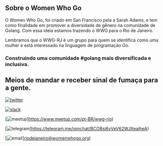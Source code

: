 ## Sobre o Women Who Go

O Women Who Go, foi criado em San Francisco pela a Sarah Adams, e tem como finalidade em promover a diversidade de gênero na comunidade de Golang. Com essa ideia estamos trazendo o WWG para o Rio de Janeiro.

Lembramos que o WWG-RJ é um grupo para quem se identifica como uma mulher e está interessado na linguagem de programação Go.
### Construindo uma comunidade #golang mais diversificada e inclusiva.

## Meios de mandar e receber sinal de fumaça para a gente.

[![twitter](http://3.bp.blogspot.com/-BKLoayOxU90/VlEfrKMH05I/AAAAAAAABPg/i_HzaHhUUPA/s1600/Icono%2Btwitter%2Brosa%2Bpeq.png=100x100)](https://twitter.com/WWGBrasil)

[![slack](http://www.freeiconspng.com/uploads/slack-icon-6.png=100x100)](https://gophers.slack.com/messages/womenwhogo)

[![meetup](https://www.shareicon.net/download/2016/11/24/856520_media_512x512.png=100x100)]https://www.meetup.com/pt-BR/wwg-rio)

[![telegram](http://www.lecard.com.br/img/telegram.png=100x100)]https://telegram.me/joinchat/BCOBsj6vVeV62WJXeajheA)

[![email](http://maede2.com.br/wp-content/uploads/2015/03/RvRIiYO.png=100x100)]riodejaneiro@womenwhogo.org)

